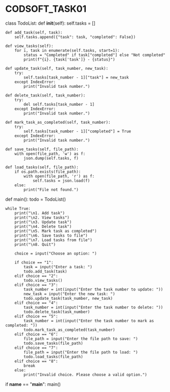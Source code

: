 # CODSOFT_TASK01
class TodoList:
    def __init__(self):
        self.tasks = []

    def add_task(self, task):
        self.tasks.append({"task": task, "completed": False})

    def view_tasks(self):
        for i, task in enumerate(self.tasks, start=1):
            status = "Completed" if task["completed"] else "Not completed"
            print(f"{i}. {task['task']} - {status}")

    def update_task(self, task_number, new_task):
        try:
            self.tasks[task_number - 1]["task"] = new_task
        except IndexError:
            print("Invalid task number.")

    def delete_task(self, task_number):
        try:
            del self.tasks[task_number - 1]
        except IndexError:
            print("Invalid task number.")

    def mark_task_as_completed(self, task_number):
        try:
            self.tasks[task_number - 1]["completed"] = True
        except IndexError:
            print("Invalid task number.")

    def save_tasks(self, file_path):
        with open(file_path, 'w') as f:
            json.dump(self.tasks, f)

    def load_tasks(self, file_path):
        if os.path.exists(file_path):
            with open(file_path, 'r') as f:
                self.tasks = json.load(f)
        else:
            print("File not found.")

def main():
    todo = TodoList()

    while True:
        print("\n1. Add task")
        print("\n2. View tasks")
        print("\n3. Update task")
        print("\n4. Delete task")
        print("\n5. Mark task as completed")
        print("\n6. Save tasks to file")
        print("\n7. Load tasks from file")
        print("\n8. Quit")

        choice = input("Choose an option: ")

        if choice == "1":
            task = input("Enter a task: ")
            todo.add_task(task)
        elif choice == "2":
            todo.view_tasks()
        elif choice == "3":
            task_number = int(input("Enter the task number to update: "))
            new_task = input("Enter the new task: ")
            todo.update_task(task_number, new_task)
        elif choice == "4":
            task_number = int(input("Enter the task number to delete: "))
            todo.delete_task(task_number)
        elif choice == "5":
            task_number = int(input("Enter the task number to mark as completed: "))
            todo.mark_task_as_completed(task_number)
        elif choice == "6":
            file_path = input("Enter the file path to save: ")
            todo.save_tasks(file_path)
        elif choice == "7":
            file_path = input("Enter the file path to load: ")
            todo.load_tasks(file_path)
        elif choice == "8":
            break
        else:
            print("Invalid choice. Please choose a valid option.")

if __name__ == "__main__":
    main()
